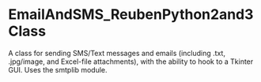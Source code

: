 # EmailAndSMS_ReubenPython2and3Class
A class for sending SMS/Text messages and emails (including .txt, .jpg/image, and Excel-file attachments), with the ability to hook to a   Tkinter GUI. Uses the smtplib module.
